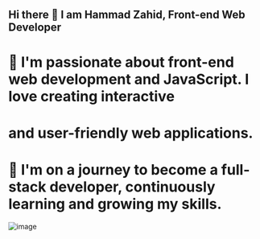 
## Hi there 👋 I am Hammad Zahid, Front-end Web Developer

# 🌟 I'm passionate about front-end web development and JavaScript. I love creating interactive 
#    and user-friendly web applications.
# 🚀 I'm on a journey to become a full-stack developer, continuously learning and growing my skills.

![image](https://github.com/freekmurze/freekmurze/blob/master/dino.gif)

